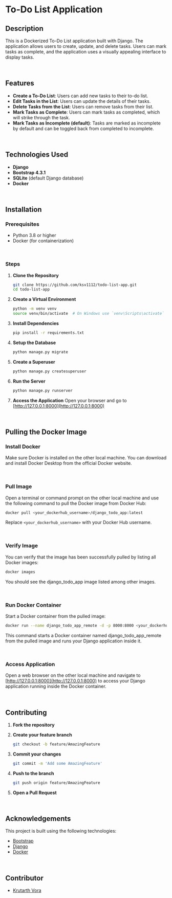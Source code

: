 # To-Do List Application

## Description
This is a Dockerized To-Do List application built with Django. The application allows users to create, update, and delete tasks. Users can mark tasks as complete, and the application uses a visually appealing interface to display tasks.

<br>

## Features
- **Create a To-Do List**: Users can add new tasks to their to-do list.
- **Edit Tasks in the List**: Users can update the details of their tasks.
- **Delete Tasks from the List**: Users can remove tasks from their list.
- **Mark Tasks as Complete**: Users can mark tasks as completed, which will strike through the task.
- **Mark Tasks as Incomplete (default)**: Tasks are marked as incomplete by default and can be toggled back from completed to incomplete.

<br>

## Technologies Used
- **Django**
- **Bootstrap 4.3.1**
- **SQLite** (default Django database)
- **Docker**

<br>

## Installation

### Prerequisites
- Python 3.8 or higher
- Docker (for containerization)

<br>

### Steps

1. **Clone the Repository**

    ```bash
    git clone https://github.com/ksv1112/todo-list-app.git
    cd todo-list-app
    ```


2. **Create a Virtual Environment**

    ```bash   
    python -m venv venv
    source venv/bin/activate  # On Windows use `venv\Scripts\activate`
    ```


3. **Install Dependencies**

    ```bash   
    pip install -r requirements.txt
    ```


4. **Setup the Database**

    ```bash   
    python manage.py migrate
    ```


5. **Create a Superuser**

    ```bash   
    python manage.py createsuperuser
    ```


6. **Run the Server**

    ```bash   
    python manage.py runserver
    ```


7. **Access the Application**
    Open your browser and go to [http://127.0.0.1:8000](http://127.0.0.1:8000)

<br>

## Pulling the Docker Image

### Install Docker
Make sure Docker is installed on the other local machine. You can download and install Docker Desktop from the official Docker website.

<br>

### Pull Image
Open a terminal or command prompt on the other local machine and use the following command to pull the Docker image from Docker Hub:

```bash
docker pull <your_dockerhub_username>/django_todo_app:latest
```
Replace `<your_dockerhub_username>` with your Docker Hub username.

<br>

### Verify Image
You can verify that the image has been successfully pulled by listing all Docker images:

```bash
docker images
```
You should see the django_todo_app image listed among other images.

<br>

### Run Docker Container
Start a Docker container from the pulled image:

```bash
docker run --name django_todo_app_remote -d -p 8000:8000 <your_dockerhub_username>/django_todo_app:latest
```
This command starts a Docker container named django_todo_app_remote from the pulled image and runs your Django application inside it.

<br>

### Access Application

Open a web browser on the other local machine and navigate to [http://127.0.0.1:8000](http://127.0.0.1:8000) to access your Django application running inside the Docker container.

<br>

## Contributing

1. **Fork the repository**

2. **Create your feature branch**

    ```bash
    git checkout -b feature/AmazingFeature
    ```

3. **Commit your changes**

    ```bash
    git commit -m 'Add some AmazingFeature'
    ```

4. **Push to the branch**

    ```bash
    git push origin feature/AmazingFeature
    ```

5. **Open a Pull Request**

<br>

## Acknowledgements

This project is built using the following technologies:

- [Bootstrap](https://getbootstrap.com/)
- [Django](https://www.djangoproject.com/)
- [Docker](https://www.docker.com/)

<br> 

## Contributor 

- [Krutarth Vora](https://github.com/ksv1112)

<br>
